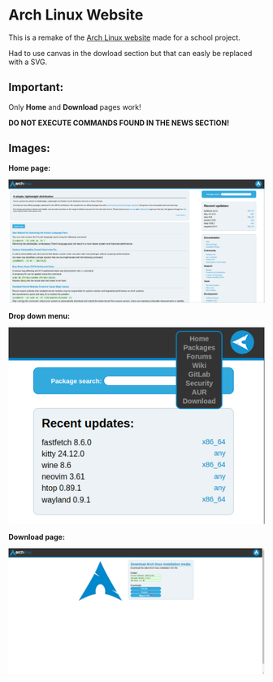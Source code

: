 # Arch Linux Website

This is a remake of the [Arch Linux website](https://archlinux.org/) made for a school project.

Had to use canvas in the dowload section but that can easly be replaced with a SVG.

## Important:

Only **Home** and **Download** pages work!

**DO NOT EXECUTE COMMANDS FOUND IN THE NEWS SECTION!**


## Images:
**Home page:**

![Home page](/za-readme/archweb1.png)

**Drop down menu:**

![Drop down menu](/za-readme/archweb2.png)

**Download page:**

![Download page](/za-readme/archweb3.png)
